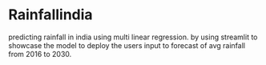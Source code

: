 # Rainfallindia
predicting rainfall in india using multi linear regression.
by using streamlit to showcase the model to deploy the users input to forecast of avg rainfall from 2016 to 2030.

